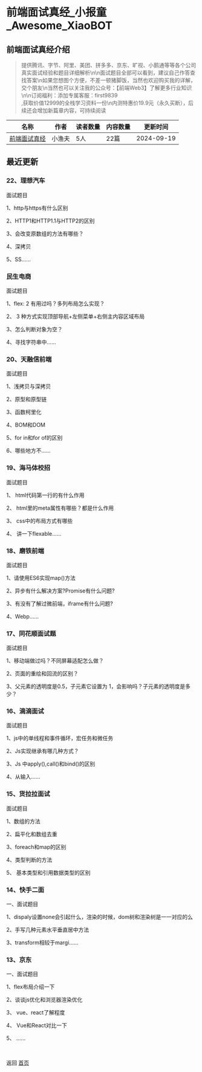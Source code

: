 # 前端面试真经_小报童_Awesome_XiaoBOT

## 前端面试真经介绍
> 提供腾讯、字节、阿里、美团、拼多多、京东、旷视、小鹅通等等各个公司真实面试经验和题目详细解析\n\n面试题目全部可以看到，建议自己作答查找答案\n如果您想图个方便，不差一顿猪脚饭，当然也欢迎购买我的详解，交个朋友\n当然也可以关注我的公众号：【前端Web3】了解更多行业知识\n\n订阅福利：添加专属客服：first9839  
,获取价值12999的全栈学习资料一份\n内测特惠价19.9元（永久买断），后续还会增加新篇章内容，可持续阅读  
  


|名称|作者|读者数量|内容数量|更新时间|
|---|---|---|---|---|
|[前端面试真经](https://xiaobot.net/p/oldCode666?refer=9c3f1c95-a052-465a-9902-f6d75080262a)|小渔夫|5人|22篇|2024-09-19|

## 最近更新
### 22、理想汽车

面试题目

1、http与https有什么区别

2、HTTP1和HTTP1.1与HTTP2的区别

3、会改变原数组的方法有哪些？

4、深拷贝

5、SS......

### 民生电商

面试题目

1、flex: 2 有用过吗？多列布局怎么实现？

2、 3 种方式实现顶部导航+左侧菜单+右侧主内容区域布局

3、怎么判断对象为空？

4、寻找字符串中......

### 20、天融信前端

面试题目

1、浅拷贝与深拷贝

2、原型和原型链

3、函数柯里化

4、BOM和DOM

5、for in和for of的区别

6、哪些地方不......

### 19、海马体校招

面试题目

1、 html代码第一行的有什么作用

2、 html里的meta属性有哪些？都是什么作用

3、 css中的布局方式有哪些

4、 讲一下flexable......

### 18、磨铁前端

面试题目

1、请使用ES6实现map()方法

2、异步有什么解决方案?Promise有什么问题?

3、有没有了解过微前端，iframe有什么问题?

4、Webp......

### 17、同花顺面试题

面试题目

1、移动端做过吗？不同屏幕适配怎么做？

2、页面的重绘和回流的区别？

3、父元素的透明度是0.5，子元素它设置为 1，会影响吗？子元素的透明度是多少？

### 16、滴滴面试

面试题目

1、js中的单线程和事件循环，宏任务和微任务

2、Js实现继承有哪几种方式？

3、Js 中apply(),call()和bind()的区别

4、从输入......

### 15、货拉拉面试

面试题目

1、数组的方法

2、扁平化和数组去重

3、foreach和map的区别

4、类型判断的方法

5、 基本类型和引用数据类型的区别

### 14、快手二面

一、面试题目

1、dispaly设置none会引起什么，渲染的时候，dom树和渲染树是一一对应的么

2、手写几种元素水平垂直居中方法

3、transform相较于margi......

### 13、京东

一、面试题目

1、flex布局介绍一下

2、谈谈js优化和浏览器渲染优化

3、 vue、react了解程度

4、 Vue和React对比一下

5、 ......


<a href="https://github.com/Reno9527/awesome-xiaobot" style="color: white; text-decoration: none;">awesome-xiaobot</a>

返回 [首页](../README.md)
